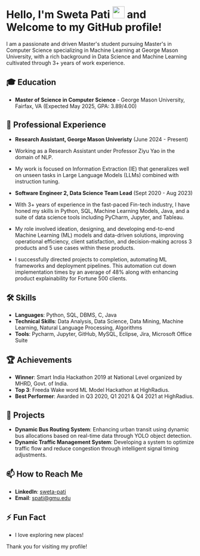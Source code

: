 <!--
## Hi there 👋
**swetapati22/swetapati22** is a ✨ _special_ ✨ repository because its `README.md` (this file) appears on your GitHub profile.

Here are some ideas to get you started:

- 🔭 I’m currently working on ...
- 🌱 I’m currently learning ...
- 👯 I’m looking to collaborate on ...
- 🤔 I’m looking for help with ...
- 💬 Ask me about ...
- 📫 How to reach me: ...
- 😄 Pronouns: ...
- ⚡ Fun fact: ...
-->

<h1 #align="center">
  Hello, I'm Sweta Pati <img src="https://media.giphy.com/media/hvRJCLFzcasrR4ia7z/giphy.gif" width="32"> and Welcome to my GitHub profile! 
</h1>

I am a passionate and driven Master's student pursuing Master's in Computer Science specializing in Machine Learning at George Mason University, with a rich background in Data Science and Machine Learning cultivated through 3+ years of work experience. 

## 🎓 Education
- **Master of Science in Computer Science** - George Mason University, Fairfax, VA (Expected May 2025, GPA: 3.89/4.00)

## 💼 Professional Experience
- **Research Assistant, George Mason Univeristy** (June 2024 - Present)
- Working as a Research Assistant under Professor Ziyu Yao in the domain of NLP.
- My work is focused on Information Extraction (IE) that generalizes well on unseen tasks in Large Language Models (LLMs) combined with instruction tuning.

- **Software Engineer 2, Data Science Team Lead** (Sept 2020 - Aug 2023)

- With 3+ years of experience in the fast-paced Fin-tech industry, I have honed my skills in Python, SQL, Machine Learning Models, Java, and a suite of data science tools including PyCharm, Jupyter, and Tableau.
- My role involved ideation, designing, and developing end-to-end Machine Learning (ML) models and data-driven solutions, improving operational efficiency, client satisfaction, and decision-making across 3 products and 5 use cases within these products.
- I successfully directed projects to completion, automating ML frameworks and deployment pipelines. This automation cut down implementation times by an average of 48% along with enhancing product explainability for Fortune 500 clients.

## 🛠️ Skills
- **Languages**: Python, SQL, DBMS, C, Java
- **Technical Skills**: Data Analysis, Data Science, Data Mining, Machine Learning, Natural Language Processing, Algorithms
- **Tools**: Pycharm, Jupyter, GitHub, MySQL, Eclipse, Jira, Microsoft Office Suite

## 🏆 Achievements
- **Winner**: Smart India Hackathon 2019 at National Level organized by MHRD, Govt. of India.
- **Top 3**: Freeda Wake word ML Model Hackathon at HighRadius.
- **Best Performer**: Awarded in Q3 2020, Q1 2021 & Q4 2021 at HighRadius.

## 🔭 Projects
- **Dynamic Bus Routing System**: Enhancing urban transit using dynamic bus allocations based on real-time data through YOLO object detection.
- **Dynamic Traffic Management System**: Developing a system to optimize traffic flow and reduce congestion through intelligent signal timing adjustments.

## 📫 How to Reach Me
- **LinkedIn**: [sweta-pati](https://linkedin.com/in/sweta-pati)
- **Email**: [spati@gmu.edu](mailto:spati@gmu.edu)

## ⚡ Fun Fact
- I love exploring new places!

Thank you for visiting my profile!
